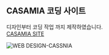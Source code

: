 ##  CASAMIA 코딩 사이트
디자인부터 코딩 작업 까지 제작하였습니다.<br>
[CASAMIA SITE](https://cassina-portfolio.netlify.app/)   

![WEB DESIGN-CASSNIA](https://github.com/user-attachments/assets/46aafcb4-d95b-42a1-becd-925c322eff2a)
